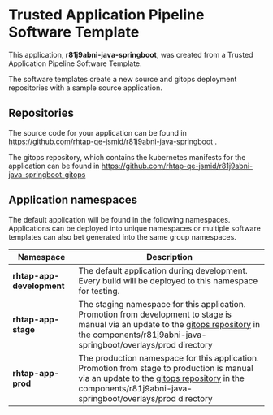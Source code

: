 # Trusted Application Pipeline Software Template

This application, **r81j9abni-java-springboot**, was created from a Trusted Application Pipeline Software Template.

The software templates create a new source and gitops deployment repositories with a sample source application. 

## Repositories

The source code for your application can be found in [https://github.com/rhtap-qe-jsmid/r81j9abni-java-springboot ](https://github.com/rhtap-qe-jsmid/r81j9abni-java-springboot ).
 
The gitops repository, which contains the kubernetes manifests for the application can be found in 
[https://github.com/rhtap-qe-jsmid/r81j9abni-java-springboot-gitops ](https://github.com/rhtap-qe-jsmid/r81j9abni-java-springboot-gitops ) 

## Application namespaces 

The default application will be found in the following namespaces. Applications can be deployed into unique namespaces or multiple software templates can also bet generated into the same group namespaces.  

|  Namespace   |  Description   |  
| -------- | -------- |   
| **rhtap-app-development** | The default application during development. Every build will be deployed to this namespace for testing. | 
| **rhtap-app-stage** | The staging namespace for this application. Promotion from development to stage is manual via an update to the [gitops repository](https://github.com/rhtap-qe-jsmid/r81j9abni-java-springboot-gitops ) in the components/r81j9abni-java-springboot/overlays/prod directory |  
| **rhtap-app-prod** | The production namespace for this application. Promotion from stage to production is manual via an update to the [gitops repository](https://github.com/rhtap-qe-jsmid/r81j9abni-java-springboot-gitops ) in the components/r81j9abni-java-springboot/overlays/prod directory | 